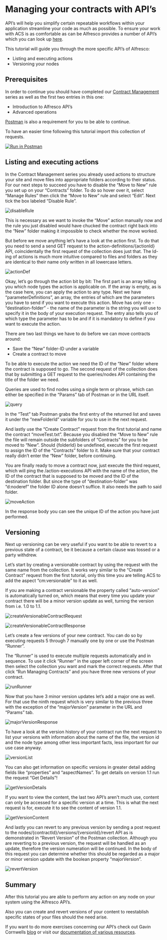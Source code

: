 # Managing your contracts with API’s

API’s will help you simplify certain repeatable workflows within your application streamline your code as much as possible.
To ensure your work with ACS is as comfortable as can be Alfresco provides a number of API’s which you can look up [here](https://api-explorer.alfresco.com/api-explorer/#/).

This tutorial will guide you through the more specific API’s of Alfresco:
- Listing and executing actions
- Versioning your nodes


## Prerequisites

In order to continue you should have completed our [Contract Management](https://www.alfresco.com/abn/tutorials/contract-management/) series as well as the first two entries in this one:
- Introduction to Alfresco API’s
- Advanced operations

[Postman](https://www.postman.com/downloads/) is also a requirement for you to be able to continue.

To have an easier time following this tutorial import this collection of requests.

[![Run in Postman](https://run.pstmn.io/button.svg)](https://www.getpostman.com/run-collection/b1601c628641e6376d23)


## Listing and executing actions
In the Contract Management series you already used actions to structure your site and move files into appropriate folders according to their status.
For our next steps to succeed you have to disable the “Move to New” rule you set up on your “Contracts” folder.
To do so hover over it, select “Manage Rules” then click the “Move to New” rule and select “Edit”. Next tick the box labeled “Disable Rule”.

![disableRule](../images/introduction/disableRule.gif)

This is necessary as we want to invoke the “Move” action manually now and the rule you just disabled would have chucked the contract right back into the “New” folder making it impossible to check whether the move worked.

But before we move anything let’s have a look at the action first.
To do that you need to send a send GET request to the action-definitions/{actionId} API, coincidentally the first request of the collection does just that.
The Id-ing of actions is much more intuitive compared to files and folders as they are identical to their name only written in all lowercase letters.

![actionDef](../images/introduction/actionDef.png)

Okay, let’s go through the action bit by bit: The first part is an array telling you which node types the action is applicable on. If the array is empty, as is the case here, you can apply the action to any type.
Next we have “parameterDefinitions”, an array, the entries of which are the parameters you have to send if you want to execute this action. Move has only one - “destination-folder” - the name of the parameter is the string you will use to specify it in the body of your execution request. The entry also tells you of which type the parameter has to be and if it is mandatory to define if you want to execute the action. 

There are two last things we have to do before we can move contracts around:
- Save the “New” folder-ID under a variable
- Create a contract to move 

 To be able to execute the action we need the ID of the “New” folder where the contract is supposed to go. The second request of the collection does that by submitting a GET request to the queries/nodes API containing the title of the folder we need.

Queries are used to find nodes using a single term or phrase, which can either be specified in the “Params” tab of Postman or in the URL itself.

![query](../images/introduction/query.png)

In the “Test” tab Postman grabs the first entry of the returned list and saves it under the “newFolderId” variable for you to use in the next request.

And lastly use the “Create Contract” request from the first tutorial and name the contract “moveTest.txt”. Because you disabled the “Move to New” rule the file will remain outside the subfolders of “Contracts” for you to be moved to “New”.
Should {folderId} be undefined, execute the first request to assign the ID of the “Contracts” folder to it.
Make sure that your contract really didn’t enter the “New” folder, before continuing.

You are finally ready to move a contract now, just execute the third request, which will ping the /action-executions API with the name of the action, the ID of the contract that is supposed to be moved and the ID of the destination folder.
But since the type of “destination-folder” was “d:noderef” the folder ID alone doesn’t suffice.
It also needs the path to said folder.

![moveAction](../images/introduction/moveAction.png)

In the response body you can see the unique ID of the action you have just performed. 


## Versioning

Next up versioning can be very useful if you want to be able to revert to a previous state of a contract, be it because a certain clause was tossed or a party withdrew.

Let’s start by creating a versionable contract by using the request with the same name from the collection.
It works very similar to the “Create Contract” request from the first tutorial, only this time you are telling ACS to add the aspect “cm:versionable” to it as well.

If you are making a contract versionable the property called “auto-version” is automatically turned on, which means that every time you update your contract there will be a minor version update as well, turning the version from i.e. 1.0 to 1.1.

![createVersionableContractRequest](../images/introduction/createVersionableContractRequest.png)

![createVersionableContractResponse](../images/introduction/createVersionableContractResponse.png)

Let’s create a few versions of your new contract. You can do so by executing requests 5 through 7 manually one by one or use the Postman “Runner”.

The “Runner” is used to execute multiple requests automatically and in sequence. To use it click “Runner” in the upper left corner of the screen then select the collection you want and mark the correct requests.
After that click “Run Managing Contracts” and you have three new versions of your contract.

![runRunner](../images/introduction/runRunner.gif)

Now that you have 3 minor version updates let’s add a major one as well. For that use the ninth request which is very similar to the previous three with the exception of the “majorVersion” parameter in the URL and “Params” tab.

![majorVersionResponse](../images/introduction/majorVersionResponse.png)

To have a look at the version history of your contract run the next request to list your versions with information about the name of the file, the version id and the node type among other less important facts, less important for our use case anyway.

![versionList](../images/introduction/versionList.png)

You can also get information on specific versions in greater detail adding fields like “properties” and “aspectNames”.
To get details on version 1.1 run the request “Get Details”!

![getVersionDetails](../images/introduction/getVersionDetails.png)

If you want to view the content, the last two API’s aren't much use, content can only be accessed for a specific version at a time.
This is what the next request is for, execute it to see the content of version 1.1.

![getVersionContent](../images/introduction/getVersionContent.png)

And lastly you can revert to any previous version by sending a post request to the nodes/{contractId}/versions/{versionId}/revert API as is demonstrated in “Revert Version” of the Postman collection.
Although you are reverting to a previous version, the request will be handled as an update, therefore the version numeration will be continued.
In the body of this request you can determine whether this should be regarded as a major or minor version update with the boolean property “majorVersion”.

![revertVersion](../images/introduction/revertVersion.png)


## Summary

After this tutorial you are able to perform any action on any node on your system using the Alfresco API’s.

Also you can create and revert versions of your content to reestablish specific states of your files should the need arise.

If you want to do more exercises concerning our API’s check out Gavin Cornwells [blog](https://hub.alfresco.com/t5/alfresco-content-services-blog/v1-rest-api-10-things-you-should-know/ba-p/287692) or visit our [documentation of various resources](https://hub.alfresco.com/t5/alfresco-content-services-hub/alfresco-public-rest-apis/ba-p/291250).


